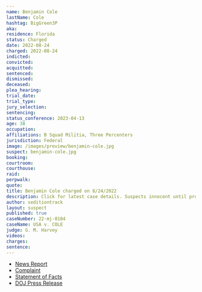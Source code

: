 ```yaml
---
name: Benjamin Cole
lastName: Cole
hashtag: BigGreen3P
aka:
residence: Florida
status: Charged
date: 2022-08-24
charged: 2022-08-24
indicted:
convicted:
acquitted:
sentenced:
dismissed:
deceased:
plea_hearing:
trial_date:
trial_type:
jury_selection:
sentencing:
status_conference: 2023-04-13
age: 38
occupation:
affiliations: B Squad Militia, Three Percenters
jurisdiction: Federal
image: /images/preview/benjamin-cole.jpg
suspect: benjamin-cole.jpg
booking:
courtroom:
courthouse:
raid:
perpwalk:
quote:
title: Benjamin Cole charged on 8/24/2022
description: Click for latest case details. Suspects innocent until proven guilty.
author: seditiontrack
layout: suspect
published: true
caseNumber: 22-mj-0184
caseName: USA v. COLE
judge: G. M. Harvey
videos:
charges:
sentence:
---
```

- [News Report](https://abcnews.go.com/US/wireStory/fbi-militia-members-charged-storming-capitol-88818164)
- [Complaint](https://www.justice.gov/usao-dc/case-multi-defendant/file/1529781/download)
- [Statement of Facts](https://www.justice.gov/usao-dc/case-multi-defendant/file/1529786/download)
- [DOJ Press Release](https://www.justice.gov/usao-dc/pr/five-florida-men-arrested-charges-actions-during-jan-6-capitol-breach)
